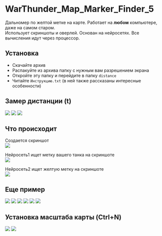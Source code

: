 # WarThunder_Map_Marker_Finder_5

Дальномер по желтой метке на карте. Работает на <b>любом</b> компьютере, даже на самом старом.<br>
Использует скриншоты и оверлей. Основан на нейросетях. Все вычисления идут через процессор.

## Установка

- Скачайте архив
- Распакуйте из архива папку с нужным вам разрешением экрана
- Откройте эту папку и перейдите в папку `distance`
- Читайте `Инструкцию.txt` (в ней также рассказаны интересные особенности)

## Замер дистанции (t)
<img src="https://github.com/Yonisen/WarThunder_Map_Marker_Finder/blob/main/data/1/screen70.jpg">
<img src="https://github.com/Yonisen/WarThunder_Map_Marker_Finder/blob/main/data/1/screen71.jpg">
<img src="https://github.com/Yonisen/WarThunder_Map_Marker_Finder/blob/main/data/1/screen72.jpg">

## Что происходит
Создается скриншот<br>
<img src="https://github.com/Yonisen/WarThunder_Map_Marker_Finder/blob/main/data/1/karta0.jpg">

Нейросеть1 ищет метку вашего танка на скриншоте<br>
<img src="https://github.com/Yonisen/WarThunder_Map_Marker_Finder/blob/main/data/1/karta1.jpg">

Нейросеть2 ищет желтую метку на скриншоте<br>
<img src="https://github.com/Yonisen/WarThunder_Map_Marker_Finder/blob/main/data/1/karta2.jpg">


## Еще пример
<img src="https://github.com/Yonisen/WarThunder_Map_Marker_Finder/blob/main/data/2/screen61.jpg">
<img src="https://github.com/Yonisen/WarThunder_Map_Marker_Finder/blob/main/data/2/screen62.jpg">
<img src="https://github.com/Yonisen/WarThunder_Map_Marker_Finder/blob/main/data/2/screen63.jpg">
<img src="https://github.com/Yonisen/WarThunder_Map_Marker_Finder/blob/main/data/2/karta0.jpg">
<img src="https://github.com/Yonisen/WarThunder_Map_Marker_Finder/blob/main/data/2/karta1.jpg">
<img src="https://github.com/Yonisen/WarThunder_Map_Marker_Finder/blob/main/data/2/karta2.jpg">

## Установка масштаба карты (Ctrl+N)
<img src="https://github.com/Yonisen/WarThunder_Map_Marker_Finder/blob/main/data/1/screen68.jpg">
<img src="https://github.com/Yonisen/WarThunder_Map_Marker_Finder/blob/main/data/1/screen69.jpg">
